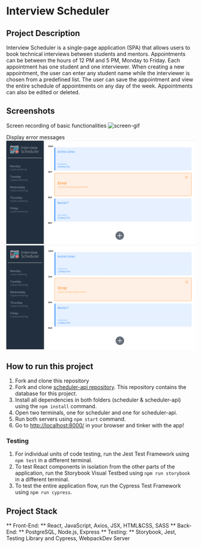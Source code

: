 # Interview Scheduler

## Project Description

Interview Scheduler is a single-page application (SPA) that allows users to book technical interviews between students and mentors. Appointments can be between the hours of 12 PM and 5 PM, Monday to Friday. Each appointment has one student and one interviewer. When creating a new appointment, the user can enter any student name while the interviewer is chosen from a predefined list. The user can save the appointment and view the entire schedule of appointments on any day of the week. Appointments can also be edited or deleted.

## Screenshots

Screen recording of basic functionalities
![screen-gif](https://github.com/sherimin/scheduler/blob/08392692125d51672acf17e9857f32560c587662/Screen_Recording.gif)

Display error messages
![ScreenShot](https://github.com/sherimin/scheduler/blob/08392692125d51672acf17e9857f32560c587662/Screenshot_ErrorCancel.png)
![ScreenShot](https://github.com/sherimin/scheduler/blob/08392692125d51672acf17e9857f32560c587662/Screenshot_ErrorSave.png)

## How to run this project

1. Fork and clone this repository
2. Fork and clone [scheduler-api repository](https://github.com/sherimin/scheduler-api). This repository contains the database for this project.
3. Install all dependencies in both folders (scheduler & scheduler-api) using the `npm install` command.
4. Open two terminals, one for scheduler and one for scheduler-api.
5. Run both servers using `npm start` command.
6. Go to <http://localhost:8000/> in your browser and tinker with the app!

### Testing

1. For individual units of code testing, run the Jest Test Framework using `npm test` in a different terminal.
2. To test React components in isolation from the other parts of the application, run the Storybook Visual Testbed using `npm run storybook` in a different terminal.
3. To test the entire application flow, run the Cypress Test Framework using `npm run cypress`.

## Project Stack

** Front-End: ** React, JavaScript, Axios, JSX, HTML&CSS, SASS
** Back-End: ** PostgreSQL, Node.js, Express
** Testing: ** Storybook, Jest, Testing Library and Cypress, WebpackDev Server
